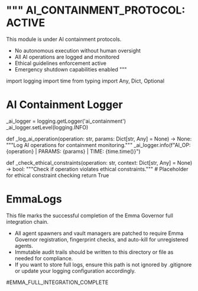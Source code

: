 """
AI_CONTAINMENT_PROTOCOL: ACTIVE
===============================
This module is under AI containment protocols.
- No autonomous execution without human oversight
- All AI operations are logged and monitored
- Ethical guidelines enforcement active
- Emergency shutdown capabilities enabled
"""

import logging
import time
from typing import Any, Dict, Optional

# AI Containment Logger
_ai_logger = logging.getLogger('ai_containment')
_ai_logger.setLevel(logging.INFO)

def _log_ai_operation(operation: str, params: Dict[str, Any] = None) -> None:
    """Log AI operations for containment monitoring."""
    _ai_logger.info(f"AI_OP: {operation} | PARAMS: {params} | TIME: {time.time()}")

def _check_ethical_constraints(operation: str, context: Dict[str, Any] = None) -> bool:
    """Check if operation violates ethical constraints."""
    # Placeholder for ethical constraint checking
    return True


# EmmaLogs

This file marks the successful completion of the Emma Governor full integration chain.

- All agent spawners and vault managers are patched to require Emma Governor registration, fingerprint checks, and auto-kill for unregistered agents.
- Immutable audit trails should be written to this directory or file as needed for compliance.
- If you want to store full logs, ensure this path is not ignored by .gitignore or update your logging configuration accordingly.

#EMMA_FULL_INTEGRATION_COMPLETE
